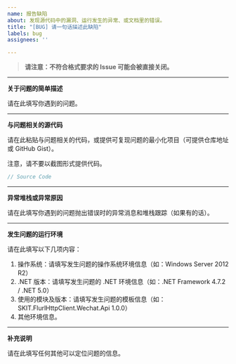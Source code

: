```yaml
---
name: 报告缺陷
about: 发现源代码中的漏洞、运行发生的异常、或文档里的错误。
title: "[BUG] 请一句话描述此缺陷"
labels: bug
assignees: ''

---
```


> **请注意：不符合格式要求的 Issue 可能会被直接关闭。**

---

**关于问题的简单描述**

请在此填写你遇到的问题。

---

**与问题相关的源代码**

请在此粘贴与问题相关的代码，或提供可复现问题的最小化项目（可提供仓库地址或 GitHub Gist）。

注意，请不要以截图形式提供代码。

```csharp
// Source Code
```

---

**异常堆栈或异常原因**

请在此填写你遇到的问题抛出错误时的异常消息和堆栈跟踪（如果有的话）。

---

**发生问题的运行环境**

请在此填写以下几项内容：

1. 操作系统：请填写发生问题的操作系统环境信息（如：Windows Server 2012 R2）
2. .NET 版本：请填写发生问题的 .NET 环境信息（如：.NET Framework 4.7.2 / .NET 5.0）
3. 使用的模块及版本：请填写发生问题的模板信息（如：SKIT.FlurlHttpClient.Wechat.Api 1.0.0）
4. 其他环境信息。

---

**补充说明**

请在此填写任何其他可以定位问题的信息。
